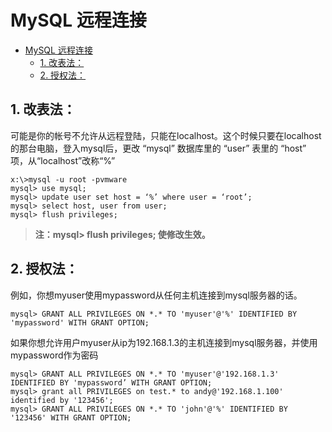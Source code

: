 # MySQL 远程连接

<!-- TOC -->

- [MySQL 远程连接](#mysql-远程连接)
    - [1. 改表法：](#1-改表法)
    - [2. 授权法：](#2-授权法)

<!-- /TOC -->

## 1. 改表法：
可能是你的帐号不允许从远程登陆，只能在localhost。这个时候只要在localhost的那台电脑，登入mysql后，更改 “mysql” 数据库里的 “user” 表里的 “host” 项，从“localhost”改称“%”
```
x:\>mysql -u root -pvmware
mysql> use mysql;
mysql> update user set host = ‘%’ where user = ‘root’;
mysql> select host, user from user;
mysql> flush privileges;
```
> **注：mysql> flush privileges; 使修改生效。**

## 2. 授权法：
例如，你想myuser使用mypassword从任何主机连接到mysql服务器的话。
```
mysql> GRANT ALL PRIVILEGES ON *.* TO 'myuser'@'%' IDENTIFIED BY 'mypassword' WITH GRANT OPTION;
```
如果你想允许用户myuser从ip为192.168.1.3的主机连接到mysql服务器，并使用mypassword作为密码
```
mysql> GRANT ALL PRIVILEGES ON *.* TO 'myuser'@'192.168.1.3' IDENTIFIED BY 'mypassword’ WITH GRANT OPTION;
mysql> grant all PRIVILEGES on test.* to andy@'192.168.1.100' identified by '123456';
mysql> GRANT ALL PRIVILEGES ON *.* TO 'john'@'%' IDENTIFIED BY '123456' WITH GRANT OPTION;

```